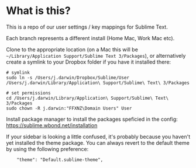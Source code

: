 # What is this?

This is a repo of our user settings / key mappings for Sublime Text.

Each branch represents a different install (Home Mac, Work Mac etc).

Clone to the appropriate location (on a Mac this will be `~/Library/Application Support/Sublime Text 3/Packages`), or alternatively create a symlink to your Dropbox folder if you have it installed there:

    # symlink
    sudo ln -s /Users/j.darwin/Dropbox/Sublime/User /Users/j.darwin/Library/Application\ Support/Sublime\ Text\ 3/Packages

    # set permissions
    cd /Users/j.darwin/Library/Application\ Support/Sublime\ Text\ 3/Packages
    sudo chown -R j.darwin:"FFXNZ\Domain Users" User

Install package manager to install the packages speficied in the config: https://sublime.wbond.net/installation

If your sidebar is looking a little confused, it's probably because you haven't yet installed the theme package.
You can always revert to the default theme by using the following preference:

        "theme": "Default.sublime-theme",
